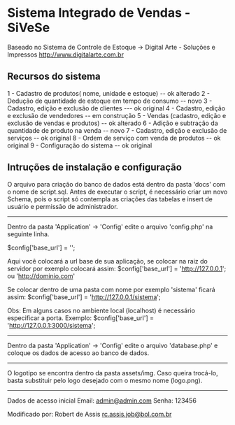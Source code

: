 ﻿# Sistema Integrado de Vendas - SiVeSe
Baseado no Sistema de Controle de Estoque -> Digital Arte - Soluções e Impressos
http://www.digitalarte.com.br

Recursos do sistema
----------------------------------------------------------------------------------------------------------------------------------------
1 - Cadastro de produtos( nome, unidade e estoque) -- ok alterado
2 - Dedução de quantidade de estoque em tempo de consumo -- novo
3 - Cadastro, edição e exclusão de clientes --- ok original
4 - Cadastro, edição e exclusão de vendedores -- em construção
5 - Vendas (cadastro, edição e exclusão de vendas e produtos) -- ok alterado
6 - Adição e subtração da quantidade de produto na venda -- novo
7 - Cadastro, edição e exclusão de serviços -- ok original
8 - Ordem de serviço com venda de produtos -- ok original
9 - Configuração do sistema -- ok original


Intruções de instalação e configuração
----------------------------------------------------------------------------------------------------------------------------------------

O arquivo para criação do banco de dados está dentro da pasta 'docs' com o nome de script.sql.
Antes de executar o script, é necessário criar um novo Schema, pois o script só contempla as criações das tabelas e insert de usuário e permissão de administrador.

----------------------------------------------------------------------------------------------------------------------------------------

Dentro da pasta 'Application' -> 'Config' edite o arquivo 'config.php' na seguinte linha. 

$config['base_url']	= '';

Aqui você colocará a url base de sua aplicação, se colocar na raiz do servidor por exemplo colocará assim: $config['base_url']	= 'http://127.0.0.1'; ou 'http://dominio.com'

Se colocar dentro de uma pasta com nome por exemplo 'sistema' ficará assim:
$config['base_url']	= 'http://127.0.0.1/sistema';


Obs: Em alguns casos no ambiente local (localhost) é necessário especificar a porta.
Exemplo: $config['base_url']	= 'http://127.0.0.1:3000/sistema';

---------------------------------------------------------------------------------------------------------------------------

Dentro da pasta 'Application' -> 'Config' edite o arquivo 'database.php' e coloque os dados de acesso ao banco de dados. 

---------------------------------------------------------------------------------------------------------------------------

O logotipo se encontra dentro da pasta assets/img. Caso queira trocá-lo, basta substituir pelo logo desejado com o mesmo nome (logo.png). 

----------------------------------------------------------------------------------------------------------------------------------------

Dados de acesso inicial
Email: admin@admin.com
Senha: 123456



Modificado por:
Robert de Assis
rc.assis.job@bol.com.br
